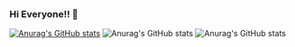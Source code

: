 ### Hi Everyone!! 👋

<!--
**Jastes/Jastes** is a ✨ _special_ ✨ repository because its `README.md` (this file) appears on your GitHub profile.

Here are some ideas to get you started:

- 🔭 I’m currently working on ...
- 🌱 I’m currently learning ...
- 👯 I’m looking to collaborate on ...
- 🤔 I’m looking for help with ...
- 💬 Ask me about ...
- 📫 How to reach me: ...
- 😄 Pronouns: ...
- ⚡ Fun fact: ...
-->

[![Anurag's GitHub stats](https://github-readme-stats.vercel.app/api?username=Jastes)](https://github.com/anuraghazra/github-readme-stats)
![Anurag's GitHub stats](https://github-readme-stats.vercel.app/api?username=Jastes&hide=stars,commits,prs,issues,contribs)
![Anurag's GitHub stats](https://github-readme-stats.vercel.app/api?username=anuraghazra&count_private=true)
